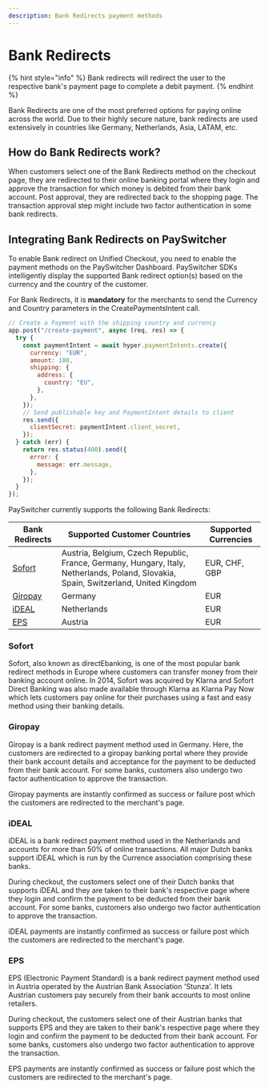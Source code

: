 ```yaml
---
description: Bank Redirects payment methods
---
```


# Bank Redirects

{% hint style="info" %}
Bank redirects will redirect the user to the respective bank's payment page to complete a debit payment.
{% endhint %}



Bank Redirects are one of the most preferred options for paying online across the world. Due to their highly secure nature, bank redirects are used extensively in countries like Germany, Netherlands, Asia, LATAM, etc.

## **How do Bank Redirects work?**

When customers select one of the Bank Redirects method on the checkout page, they are redirected to their online banking portal where they login and approve the transaction for which money is debited from their bank account. Post approval, they are redirected back to the shopping page. The transaction approval step might include two factor authentication in some bank redirects.

## **Integrating Bank Redirects on PaySwitcher**

To enable Bank redirect on Unified Checkout, you need to enable the payment methods on the PaySwitcher Dashboard. PaySwitcher SDKs intelligently display the supported Bank redirect option(s) based on the currency and the country of the customer.

For Bank Redirects, it is **mandatory** for the merchants to send the Currency and Country parameters in the CreatePaymentsIntent call.

```js
// Create a Payment with the shipping country and currency
app.post("/create-payment", async (req, res) => {
  try {
    const paymentIntent = await hyper.paymentIntents.create({
      currency: "EUR",
      amount: 100,
      shipping: {
        address: {
          country: "EU",
        },
      },
    });
    // Send publishable key and PaymentIntent details to client
    res.send({
      clientSecret: paymentIntent.client_secret,
    });
  } catch (err) {
    return res.status(400).send({
      error: {
        message: err.message,
      },
    });
  }
});
```

PaySwitcher currently supports the following Bank Redirects:

| **Bank** **Redirects**               | **Supported Customer Countries**                                                                                                     | **Supported Currencies** |
| ------------------------------------ | ------------------------------------------------------------------------------------------------------------------------------------ | ------------------------ |
| [Sofort](bank-redirects.md#giropay)  | Austria, Belgium, Czech Republic, France, Germany, Hungary, Italy, Netherlands, Poland, Slovakia, Spain, Switzerland, United Kingdom | EUR, CHF, GBP            |
| [Giropay](bank-redirects.md#giropay) | Germany                                                                                                                              | EUR                      |
| [iDEAL](bank-redirects.md#ideal)     | Netherlands                                                                                                                          | EUR                      |
| [EPS](bank-redirects.md#eps)         | Austria                                                                                                                              | EUR                      |

### Sofort

Sofort, also known as directEbanking, is one of the most popular bank redirect methods in Europe where customers can transfer money from their banking account online. In 2014, Sofort was acquired by Klarna and Sofort Direct Banking was also made available through Klarna as Klarna Pay Now which lets customers pay online for their purchases using a fast and easy method using their banking details.

### Giropay

Giropay is a bank redirect payment method used in Germany. Here, the customers are redirected to a giropay banking portal where they provide their bank account details and acceptance for the payment to be deducted from their bank account. For some banks, customers also undergo two factor authentication to approve the transaction.

Giropay payments are instantly confirmed as success or failure post which the customers are redirected to the merchant's page.

### iDEAL

iDEAL is a bank redirect payment method used in the Netherlands and accounts for more than 50% of online transactions. All major Dutch banks support iDEAL which is run by the Currence association comprising these banks.

During checkout, the customers select one of their Dutch banks that supports iDEAL and they are taken to their bank's respective page where they login and confirm the payment to be deducted from their bank account. For some banks, customers also undergo two factor authentication to approve the transaction.

iDEAL payments are instantly confirmed as success or failure post which the customers are redirected to the merchant's page.

### EPS

EPS (Electronic Payment Standard) is a bank redirect payment method used in Austria operated by the Austrian Bank Association 'Stunza'. It lets Austrian customers pay securely from their bank accounts to most online retailers.

During checkout, the customers select one of their Austrian banks that supports EPS and they are taken to their bank's respective page where they login and confirm the payment to be deducted from their bank account. For some banks, customers also undergo two factor authentication to approve the transaction.

EPS payments are instantly confirmed as success or failure post which the customers are redirected to the merchant's page.
